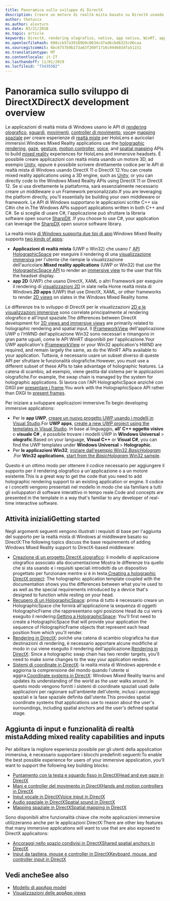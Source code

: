 ```yaml
---
title: Panoramica sullo sviluppo di DirectX
description: Creare un motore di realtà mista basato su DirectX usando direttamente le API di realtà mista di Windows.
author: thetuvix
ms.author: alexturn
ms.date: 03/21/2018
ms.topic: article
keywords: DirectX, rendering olografico, nativo, app nativa, WinRT, app WinRT, API della piattaforma, motore personalizzato, middleware
ms.openlocfilehash: 698ccb57a39189b9c0634c47ad6cbd6325c06caa
ms.sourcegitcommit: 6bc6757b9b273a63f260f1716c944603dfa51151
ms.translationtype: MT
ms.contentlocale: it-IT
ms.lasthandoff: 11/01/2019
ms.locfileid: "73435582"
---
```

# <a name="directx-development-overview"></a><span data-ttu-id="5fc6b-104">Panoramica sullo sviluppo di DirectX</span><span class="sxs-lookup"><span data-stu-id="5fc6b-104">DirectX development overview</span></span>


<span data-ttu-id="5fc6b-105">Le applicazioni di realtà mista di Windows usano le API di [rendering olografico](rendering.md), [sguardi](gaze-and-commit.md), [movimenti](gaze-and-commit.md#composite-gestures), [controller di movimento](motion-controllers.md), [voce](voice-input.md)e [mapping spaziale](spatial-mapping.md) per creare esperienze di [realtà miste](mixed-reality.md) per HoloLens e auricolari immersivi.</span><span class="sxs-lookup"><span data-stu-id="5fc6b-105">Windows Mixed Reality applications use the [holographic rendering](rendering.md), [gaze](gaze-and-commit.md), [gesture](gaze-and-commit.md#composite-gestures), [motion controller](motion-controllers.md), [voice](voice-input.md), and [spatial mapping](spatial-mapping.md) APIs to build [mixed reality](mixed-reality.md) experiences for HoloLens and immersive headsets.</span></span> <span data-ttu-id="5fc6b-106">È possibile creare applicazioni con realtà mista usando un motore 3D, ad esempio [Unity](unity-development-overview.md), oppure è possibile scrivere direttamente codice per le API di realtà mista di Windows usando DirectX 11 o DirectX 12.</span><span class="sxs-lookup"><span data-stu-id="5fc6b-106">You can create mixed reality applications using a 3D engine, such as [Unity](unity-development-overview.md), or you can directly code to the Windows Mixed Reality APIs using DirectX 11 or DirectX 12.</span></span> <span data-ttu-id="5fc6b-107">Se si usa direttamente la piattaforma, sarà essenzialmente necessario creare un middleware o un Framework personalizzato.</span><span class="sxs-lookup"><span data-stu-id="5fc6b-107">If you are leveraging the platform directly, you'll essentially be building your own middleware or framework.</span></span> <span data-ttu-id="5fc6b-108">Le API di Windows supportano le applicazioni scritte C++ sia C#in che in.</span><span class="sxs-lookup"><span data-stu-id="5fc6b-108">The Windows APIs support applications written in both C++ and C#.</span></span> <span data-ttu-id="5fc6b-109">Se si sceglie di usare C#, l'applicazione può sfruttare la libreria software open source [SharpDX](https://sharpdx.org/) .</span><span class="sxs-lookup"><span data-stu-id="5fc6b-109">If you choose to use C#, your application can leverage the [SharpDX](https://sharpdx.org/) open source software library.</span></span>


<span data-ttu-id="5fc6b-110">La realtà mista [di Windows supporta due tipi di app](app-views.md):</span><span class="sxs-lookup"><span data-stu-id="5fc6b-110">Windows Mixed Reality supports [two kinds of apps](app-views.md):</span></span>
* <span data-ttu-id="5fc6b-111">**Applicazioni di realtà mista** (UWP o Win32) che usano l' [API HolographicSpace](getting-a-holographicspace.md) per eseguire il rendering di una [visualizzazione immersiva](app-views.md) per l'utente che riempie la visualizzazione dell'auricolare.</span><span class="sxs-lookup"><span data-stu-id="5fc6b-111">**Mixed reality applications** (UWP or Win32) that use the [HolographicSpace API](getting-a-holographicspace.md) to render an [immersive view](app-views.md) to the user that fills the headset display.</span></span>
* <span data-ttu-id="5fc6b-112">**app 2D** (UWP) che usano DirectX, XAML o altri Framework per eseguire il rendering di [visualizzazioni 2D](app-views.md#2d-views) in slate nella Home realtà mista di Windows.</span><span class="sxs-lookup"><span data-stu-id="5fc6b-112">**2D apps** (UWP) that use DirectX, XAML, or other frameworks to render [2D views](app-views.md#2d-views) on slates in the Windows Mixed Reality home.</span></span>


<span data-ttu-id="5fc6b-113">Le differenze tra lo sviluppo di DirectX per le visualizzazioni [2D e le visualizzazioni immersive](app-views.md) sono correlate principalmente al rendering olografico e all'input spaziale.</span><span class="sxs-lookup"><span data-stu-id="5fc6b-113">The differences between DirectX development for [2D views and immersive views](app-views.md) are primarily related to holographic rendering and spatial input.</span></span> <span data-ttu-id="5fc6b-114">Il [IFrameworkView](https://msdn.microsoft.com/library/windows/apps/windows.applicationmodel.core.iframeworkview.aspx) dell'applicazione UWP o l'HWND dell'applicazione Win32 sono necessari e rimangono in gran parte uguali, come le API WinRT disponibili per l'applicazione.</span><span class="sxs-lookup"><span data-stu-id="5fc6b-114">Your UWP application's [IFrameworkView](https://msdn.microsoft.com/library/windows/apps/windows.applicationmodel.core.iframeworkview.aspx) or your Win32 application's HWND are required, and remain largely the same, as do the WinRT APIs available to your application.</span></span> <span data-ttu-id="5fc6b-115">Tuttavia, è necessario usare un subset diverso di queste API per sfruttare le funzionalità olografiche.</span><span class="sxs-lookup"><span data-stu-id="5fc6b-115">However, you must use a different subset of these APIs to take advantage of holographic features.</span></span> <span data-ttu-id="5fc6b-116">La catena di scambio, ad esempio, viene gestita dal sistema per le applicazioni olografiche.</span><span class="sxs-lookup"><span data-stu-id="5fc6b-116">For example, the swap chain is managed by the system for holographic applications.</span></span> <span data-ttu-id="5fc6b-117">Si lavora con l'API HolographicSpace anziché con DXGI per [presentare i frame](rendering-in-directx.md).</span><span class="sxs-lookup"><span data-stu-id="5fc6b-117">You work with the HolographicSpace API rather than DXGI to [present frames](rendering-in-directx.md).</span></span>

<span data-ttu-id="5fc6b-118">Per iniziare a sviluppare applicazioni immersive:</span><span class="sxs-lookup"><span data-stu-id="5fc6b-118">To begin developing immersive applications:</span></span>
* <span data-ttu-id="5fc6b-119">Per le **app UWP**, [creare un nuovo progetto UWP usando i modelli in Visual Studio](creating-a-holographic-directx-project.md).</span><span class="sxs-lookup"><span data-stu-id="5fc6b-119">For **UWP apps**, [create a new UWP project using the templates in Visual Studio](creating-a-holographic-directx-project.md).</span></span> <span data-ttu-id="5fc6b-120">In base al linguaggio, **all' C++ oggetto visivo** o **visuale C#** , è possibile trovare i modelli UWP in **Windows Universal** > **olografic**.</span><span class="sxs-lookup"><span data-stu-id="5fc6b-120">Based on your language, **Visual C++** or **Visual C#**, you can find the UWP templates under **Windows Universal** > **Holographic**.</span></span>
* <span data-ttu-id="5fc6b-121">Per **le applicazioni Win32**, [iniziare dall'esempio Win32 *BasicHologram* ](creating-a-holographic-directx-project.md#creating-a-win32-project).</span><span class="sxs-lookup"><span data-stu-id="5fc6b-121">For **Win32 applications**, [start from the *BasicHologram* Win32 sample](creating-a-holographic-directx-project.md#creating-a-win32-project).</span></span>

<span data-ttu-id="5fc6b-122">Questo è un ottimo modo per ottenere il codice necessario per aggiungere il supporto per il rendering olografico a un'applicazione o a un motore esistente.</span><span class="sxs-lookup"><span data-stu-id="5fc6b-122">This is a great way to get the code that you need to add holographic rendering support to an existing application or engine.</span></span> <span data-ttu-id="5fc6b-123">Il codice e i concetti vengono presentati nel modello in modo che sia familiare a tutti gli sviluppatori di software interattivo in tempo reale.</span><span class="sxs-lookup"><span data-stu-id="5fc6b-123">Code and concepts are presented in the template in a way that's familiar to any developer of real-time interactive software.</span></span>


## <a name="getting-started"></a><span data-ttu-id="5fc6b-124">Attività iniziali</span><span class="sxs-lookup"><span data-stu-id="5fc6b-124">Getting started</span></span>

<span data-ttu-id="5fc6b-125">Negli argomenti seguenti vengono illustrati i requisiti di base per l'aggiunta del supporto per la realtà mista di Windows al middleware basato su DirectX:</span><span class="sxs-lookup"><span data-stu-id="5fc6b-125">The following topics discuss the base requirements of adding Windows Mixed Reality support to DirectX-based middleware:</span></span>

* <span data-ttu-id="5fc6b-126">[Creazione di un progetto DirectX olografico](creating-a-holographic-directx-project.md): il modello di applicazione olografico associato alla documentazione Mostra le differenze tra quello che si sta usando e i requisiti speciali introdotti da un dispositivo progettato per funzionare mentre si è in testa,</span><span class="sxs-lookup"><span data-stu-id="5fc6b-126">[Creating a holographic DirectX project](creating-a-holographic-directx-project.md): The holographic application template coupled with the documentation shows you the differences between what you're used to as well as the special requirements introduced by a device that's designed to function while resting on your head.</span></span>
* <span data-ttu-id="5fc6b-127">[Recupero di un HolographicSpace](getting-a-holographicspace.md): prima di tutto è necessario creare un HolographicSpace che fornirà all'applicazione la sequenza di oggetti HolographicFrame che rappresentano ogni posizione Head da cui verrà eseguito il rendering.</span><span class="sxs-lookup"><span data-stu-id="5fc6b-127">[Getting a HolographicSpace](getting-a-holographicspace.md): You'll first need to create a HolographicSpace that will provide your application the sequence of HolographicFrame objects that represent each head position from which you'll render.</span></span>
* <span data-ttu-id="5fc6b-128">[Rendering in DirectX](rendering-in-directx.md): poiché una catena di scambio olografica ha due destinazioni di rendering, è necessario apportare alcune modifiche al modo in cui viene eseguito il rendering dell'applicazione.</span><span class="sxs-lookup"><span data-stu-id="5fc6b-128">[Rendering in DirectX](rendering-in-directx.md): Since a holographic swap chain has two render targets, you'll need to make some changes to the way your application renders.</span></span>
* <span data-ttu-id="5fc6b-129">[Sistemi di coordinate in DirectX](coordinate-systems-in-directx.md): la realtà mista di Windows apprende e aggiorna la comprensione del mondo quando l'utente si aggira.</span><span class="sxs-lookup"><span data-stu-id="5fc6b-129">[Coordinate systems in DirectX](coordinate-systems-in-directx.md): Windows Mixed Reality learns and updates its understanding of the world as the user walks around.</span></span> <span data-ttu-id="5fc6b-130">In questo modo vengono forniti i sistemi di coordinate spaziali usati dalle applicazioni per ragionare sull'ambiente dell'utente, inclusi i ancoraggi spaziali e la fase spaziale definita dall'utente.</span><span class="sxs-lookup"><span data-stu-id="5fc6b-130">This provides spatial coordinate systems that applications use to reason about the user's surroundings, including spatial anchors and the user's defined spatial stage.</span></span>

## <a name="adding-mixed-reality-capabilities-and-inputs"></a><span data-ttu-id="5fc6b-131">Aggiunta di input e funzionalità di realtà mista</span><span class="sxs-lookup"><span data-stu-id="5fc6b-131">Adding mixed reality capabilities and inputs</span></span>

<span data-ttu-id="5fc6b-132">Per abilitare la migliore esperienza possibile per gli utenti della appslication immersiva, è necessario supportare i blocchi predefiniti seguenti:</span><span class="sxs-lookup"><span data-stu-id="5fc6b-132">To enable the best possible experience for users of your immersive appslication, you'll want to support the following key building blocks:</span></span>

* [<span data-ttu-id="5fc6b-133">Puntamento con la testa e sguardo fisso in DirectX</span><span class="sxs-lookup"><span data-stu-id="5fc6b-133">Head and eye gaze in DirectX</span></span>](gaze-in-directx.md)
* [<span data-ttu-id="5fc6b-134">Mani e controller del movimento in DirectX</span><span class="sxs-lookup"><span data-stu-id="5fc6b-134">Hands and motion controllers in DirectX</span></span>](hands-and-motion-controllers-in-directx.md)
* [<span data-ttu-id="5fc6b-135">Input vocale in DirectX</span><span class="sxs-lookup"><span data-stu-id="5fc6b-135">Voice input in DirectX</span></span>](voice-input-in-directx.md)
* [<span data-ttu-id="5fc6b-136">Audio spaziale in DirectX</span><span class="sxs-lookup"><span data-stu-id="5fc6b-136">Spatial sound in DirectX</span></span>](spatial-sound-in-directx.md)
* [<span data-ttu-id="5fc6b-137">Mapping spaziale in DirectX</span><span class="sxs-lookup"><span data-stu-id="5fc6b-137">Spatial mapping in DirectX</span></span>](spatial-mapping-in-directx.md)


<span data-ttu-id="5fc6b-138">Sono disponibili altre funzionalità chiave che molte applicazioni immersive utilizzeranno anche per le applicazioni DirectX:</span><span class="sxs-lookup"><span data-stu-id="5fc6b-138">There are other key features that many immersive applications will want to use that are also exposed to DirectX applicaitons:</span></span>

* [<span data-ttu-id="5fc6b-139">Ancoraggi nello spazio condivisi in DirectX</span><span class="sxs-lookup"><span data-stu-id="5fc6b-139">Shared spatial anchors in DirectX</span></span>](shared-spatial-anchors-in-directx.md)
* [<span data-ttu-id="5fc6b-140">Input da tastiera, mouse e controller in DirectX</span><span class="sxs-lookup"><span data-stu-id="5fc6b-140">Keyboard, mouse, and controller input in DirectX</span></span>](keyboard,-mouse,-and-controller-input-in-directx.md)

## <a name="see-also"></a><span data-ttu-id="5fc6b-141">Vedi anche</span><span class="sxs-lookup"><span data-stu-id="5fc6b-141">See also</span></span>
* [<span data-ttu-id="5fc6b-142">Modello di app</span><span class="sxs-lookup"><span data-stu-id="5fc6b-142">App model</span></span>](app-model.md)
* [<span data-ttu-id="5fc6b-143">Visualizzazioni delle app</span><span class="sxs-lookup"><span data-stu-id="5fc6b-143">App views</span></span>](app-views.md)
